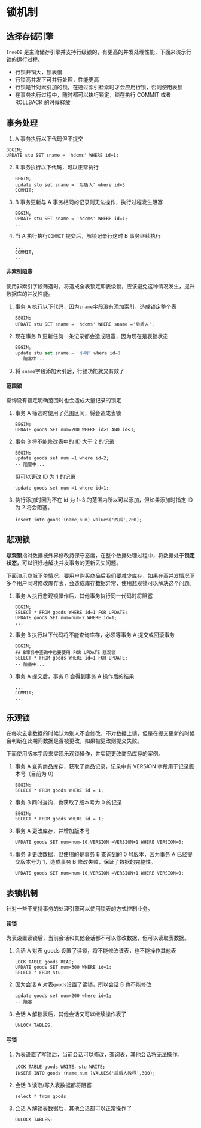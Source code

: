 # 锁机制



## 选择存储引擎

`InnoDB` 是主流储存引擎并支持行级锁的，有更高的并发处理性能，下面来演示行锁的运行过程。

- 行锁开销大，锁表慢
- 行锁高并发下可并行处理，性能更高
- 行锁是针对索引加的锁，在通过索引检索时才会应用行锁，否则使用表锁
- 在事务执行过程中，随时都可以执行锁定，锁在执行 COMMIT 或者 ROLLBACK 的时候释放

## 事务处理

1. A 事务执行以下代码但不提交

```mysql
BEGIN;
UPDATE stu SET sname = 'hdcms' WHERE id=1;
```

2. B 事务执行以下代码，可以正常执行

   ```mysql
   BEGIN;
   update stu set sname = '后盾人' where id=3
   COMMIT;
   ```

3. B 事务更新与 A 事务相同的记录则无法操作，执行过程发生阻塞

   ```mysql
   BEGIN;
   UPDATE stu SET sname = 'hdcms' WHERE id=1;
   ...
   ```

4. 当 A 执行执行`COMMIT` 提交后，解锁记录行这时 B 事务继续执行

   ```mysql
   ...
   COMMIT;
   ...
   ```

#### 非索引阻塞

使用非索引字段筛选时，将造成全表锁定即表级锁，应该避免这种情况发生，提升数据库的并发性能。

1. 事务 A 执行以下代码，因为`sname`字段没有添加索引，造成锁定整个表

   ```mysql
   BEGIN;
   UPDATE stu SET sname = 'hdcms' WHERE sname ='后盾人';
   ```

2. 现在事务 B 更新任何一条记录都会造成阻塞，因为现在是表锁状态

   ```javascript
   BEGIN;
   update stu set sname = '小明' where id=1
   -- 阻塞中...
   ```

3. 将 `sname`字段添加索引后，行锁功能就又有效了

#### 范围锁

查询没有指定明确范围时也会造成大量记录的锁定

1. 事务 A 筛选时使用了范围区间，将会造成表锁

   ```mysql
   BEGIN;
   UPDATE goods SET num=200 WHERE id>1 AND id<3;
   ```

2. 事务 B 将不能修改表中的 ID 大于 2 的记录

   ```mysql
   BEGIN;
   update goods set num =1 where id=2;
   -- 阻塞中...
   ```

   但可以更改 ID 为 1 的记录

   ```mysql
   update goods set num =1 where id=1;
   ```

3. 执行添加时因为不在 id 为 1~3 的范围内所以可以添加，但如果添加时指定 ID 为 2 将会阻塞。

   ```mysql
   insert into goods (name,num) values('西瓜',200);
   ```



## 悲观锁

**悲观锁**指对数据被外界修改持保守态度，在整个数据处理过程中，将数据处于**锁定状态**，可以很好地解决并发事务的更新丢失问题。

下面演示商城下单情况，要用户购买商品后我们要减少库存，如果在高并发情况下多个用户同时修改库存表，会造成库存数据异常，使用悲观锁可以解决这个问题。

1. 事务 A 执行悲观锁操作后，其他事务执行同一代码时将阻塞

   ```mysql
   BEGIN;
   SELECT * FROM goods WHERE id=1 FOR UPDATE;
   UPDATE goods SET num=num-2 WHERE id=1;
   ...
   ```

2. 事务 B 执行以下代码将不能查询库存，必须等事务 A 提交或回滚事务

   ```mysql
   BEGIN;
   ## B事务中查询中也要使用 FOR UPDATE 悲观锁
   SELECT * FROM goods WHERE id=1 FOR UPDATE;
   -- 阻塞中...
   ```

3. 事务 A 提交后，事务 B 会得到事务 A 操作后的结果

   ```mysql
   ...
   COMMIT;
   ...
   ```



## 乐观锁

在每次去拿数据的时候认为别人不会修改，不对数据上锁，但是在提交更新的时候会判断在此期间数据是否被更改，如果被更改则提交失败。

下面使用版本字段来实现乐观锁操作，并实现更改商品库存的案例。

1. 事务 A 查询商品库存，获取了商品记录，记录中有 VERSION 字段用于记录版本号（目前为 0）

   ```mysql
   BEGIN;
   SELECT * FROM goods WHERE id = 1;
   ```

2. 事务 B 同时查询，也获取了版本号为 0 的记录

   ```mysql
   BEGIN;
   SELECT * FROM goods WHERE id = 1;
   ```

3. 事务 A 更改库存，并增加版本号

   ```mysql
   UPDATE goods SET num=num-10,VERSION =VERSION+1 WHERE VERSION=0;
   ```

4. 事务 B 更改数据，但使用的是事务 B 查询到的 0 号版本，因为事务 A 已经提交版本号为 1，造成事务 B 修改失败，保证了数据的完整性。

   ```mysql
   UPDATE goods SET num=num-10,VERSION =VERSION+1 WHERE VERSION=0;
   ```



## 表锁机制

针对一些不支持事务的处理引擎可以使用锁表的方式控制业务。

#### 读锁

为表设置读锁后，当前会话和其他会话都不可以修改数据，但可以读取表数据。

1. 会话 A 对表 goods 设置了读锁，将不能修改该表，也不能操作其他表

   ```mysql
   LOCK TABLE goods READ;
   UPDATE goods SET num=300 WHERE id=1;
   SELECT * FROM stu;
   ```

2. 因为会话 A 对表`goods`设置了读锁，所以会话 B 也不能修改

   ```mysql
   update goods set num=200 where id=1;
   -- 阻塞
   ```

3. 会话 A 解锁表后，其他会话又可以继续操作表了

   ```mysql
   UNLOCK TABLES;
   ```

#### 写锁

1. 为表设置了写锁后，当前会话可以修改，查询表，其他会话将无法操作。

   ```mysql
   LOCK TABLE goods WRITE，stu WRITE;
   INSERT INTO goods (name,num )VALUES('后盾人教程',300);
   ```

2. 会话 B 读取/写入表数据都将阻塞

   ```mysql
   select * from goods
   ```

3. 会话 A 解锁表数据后，其他会话都可以正常操作了

   ```mysql
   UNLOCK TABLES;
   ```

   

